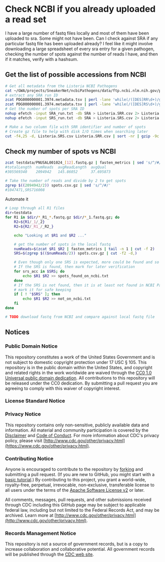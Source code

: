 # Check NCBI if you already uploaded a read set

I have a large number of fastq files locally and most of them have been uploaded to sra. Some might not have been. Can I check against SRA if any particular fastq file has been uploaded already? I feel like it might involve downloading a large spreadsheet of every sra entry for a given pathogen, checking the number of spots against the number of reads I have, and then if it matches, verify with a hashsum.

## Get the list of possible accessions from NCBI

```bash
# Get all metadata from the Listeria NCBI Pathogens
cat ~/GWA/projects/SneakerNet/ncbiPathogens/data/ftp.ncbi.nlm.nih.gov/pathogen/Results/Listeria/latest_snps/Metadata/PDG000000001.3974.metadata.tsv | sort | gzip -c9 > PDG000000001.3974.metadata.tsv.gz
# extract any SRA run ID
zcat PDG000000001.3974.metadata.tsv | perl -lane 'while(/([DES]RR\d+)/g){print $1;}' > SRA_run.txt
zcat PDG000000001.3974.metadata.tsv | perl -lane 'while(/([DES]RS\d+)/g){print $1;}' > SRS_run.txt
# Get the number of spots per SRA ID
nohup efetch -input SRA_run.txt -db SRA > Listeria.SRR.csv 2> Listeria.SRR.csv.log &
nohup efetch -input SRS_run.txt -db SRA > Listeria.SRS.csv 2> Listeria.SRS.csv.log &

# Make a two column file with SRR identifier and number of spots
# Create gz file to help with disk I/O times when searching later
cut -f4,25 -d, Listeria.SRS.csv Listeria.SRR.csv | sort -nr | gzip -9c > spots.csv.gz
```

## Check my number of spots vs NCBI

```bash
zcat testdata/PNUSAL001024_[12].fastq.gz | fasten_metrics | sed 's/^/#/' | column -t
#totalLength  numReads  avgReadLength  avgQual
#305569340    2094942   145.86052      37.695873

# Take the number of reads and divide by 2 to get spots
zgrep $((2094942/2)) spots.csv.gz | sed 's/^/#/'
#1047471,SRS716008
```

Automate it

```bash
# Loop through all R1 files
dir=testdata
for R1 in $dir/*_R1_*.fastq.gz $dir/*_1.fastq.gz; do
    R2=${R1/_1/_2}
    R2=${R2/_R1_/_R2_}

    echo "Looking at $R1 and $R2 ..."

    # get the number of spots in the local fastq 
    numReads=$(zcat $R1 $R2 | fasten_metrics | tail -n 1 | cut -f 2)
    SRS=$(zgrep $(($numReads/2)) spots.csv.gz | cut -f2 -d,)

    # Even though only one SRS is expected, more could be found and so loop through them
    # If the SRS is found, then mark for later verification
    for srs_acc in $SRS; do
        echo $R1 $R2 >> spots_found_on_ncbi.txt
    done
    # If the SRS is not found, then it is at least not found in NCBI Pathogens and so
    # mark it for safe keeping
    if [ ! "$SRS" ]; then
        echo $R1 $R2 >> not_on_ncbi.txt
    fi
done

# TODO download fastq from NCBI and compare against local fastq file
```

## Notices

### Public Domain Notice

This repository constitutes a work of the United States Government and is not
subject to domestic copyright protection under 17 USC § 105. This repository is in
the public domain within the United States, and copyright and related rights in
the work worldwide are waived through the [CC0 1.0 Universal public domain dedication](https://creativecommons.org/publicdomain/zero/1.0/).
All contributions to this repository will be released under the CC0 dedication. By
submitting a pull request you are agreeing to comply with this waiver of
copyright interest.

### License Standard Notice

### Privacy Notice

This repository contains only non-sensitive, publicly available data and
information. All material and community participation is covered by the
[Disclaimer](https://github.com/CDCgov/template/blob/master/DISCLAIMER.md)
and [Code of Conduct](https://github.com/CDCgov/template/blob/master/code-of-conduct.md).
For more information about CDC's privacy policy, please visit [http://www.cdc.gov/other/privacy.html](https://www.cdc.gov/other/privacy.html).

### Contributing Notice

Anyone is encouraged to contribute to the repository by [forking](https://help.github.com/articles/fork-a-repo)
and submitting a pull request. (If you are new to GitHub, you might start with a
[basic tutorial](https://help.github.com/articles/set-up-git).) By contributing
to this project, you grant a world-wide, royalty-free, perpetual, irrevocable,
non-exclusive, transferable license to all users under the terms of the
[Apache Software License v2](http://www.apache.org/licenses/LICENSE-2.0.html) or
later.

All comments, messages, pull requests, and other submissions received through
CDC including this GitHub page may be subject to applicable federal law, including but not limited to the Federal Records Act, and may be archived. Learn more at [http://www.cdc.gov/other/privacy.html](http://www.cdc.gov/other/privacy.html).

### Records Management Notice

This repository is not a source of government records, but is a copy to increase
collaboration and collaborative potential. All government records will be
published through the [CDC web site](http://www.cdc.gov).
